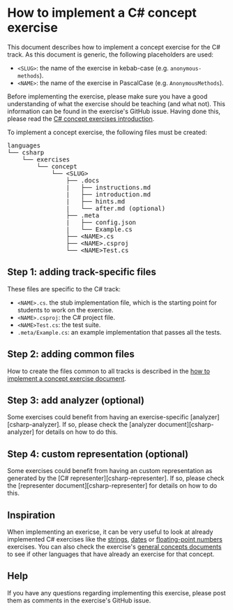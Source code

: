# How to implement a C# concept exercise

This document describes how to implement a concept exercise for the C# track. As this document is generic, the following placeholders are used:

- `<SLUG>`: the name of the exercise in kebab-case (e.g. `anonymous-methods`).
- `<NAME>`: the name of the exercise in PascalCase (e.g. `AnonymousMethods`).

Before implementing the exercise, please make sure you have a good understanding of what the exercise should be teaching (and what not). This information can be found in the exercise's GitHub issue. Having done this, please read the [C# concept exercises introduction][docs-exercises-concept].

To implement a concept exercise, the following files must be created:

<pre>
languages
└── csharp
    └── exercises
        └── concept
            └── &lt;SLUG&gt;
                ├── .docs
                |   ├── instructions.md
                |   ├── introduction.md
                |   ├── hints.md
                |   └── after.md (optional)
                ├── .meta
                |   ├── config.json
                |   └── Example.cs
                ├── &lt;NAME&gt;.cs
                ├── &lt;NAME&gt;.csproj
                └── &lt;NAME&gt;Test.cs
</pre>

## Step 1: adding track-specific files

These files are specific to the C# track:

- `<NAME>.cs`. the stub implementation file, which is the starting point for students to work on the exercise.
- `<NAME>.csproj`: the C# project file.
- `<NAME>Test.cs`: the test suite.
- `.meta/Example.cs`: an example implementation that passes all the tests.

## Step 2: adding common files

How to create the files common to all tracks is described in the [how to implement a concept exercise document][docs-general-how-to-implement-a-concept-exercise].

## Step 3: add analyzer (optional)

Some exercises could benefit from having an exercise-specific [analyzer][csharp-analyzer]. If so, please check the [analyzer document][csharp-analyzer] for details on how to do this.

## Step 4: custom representation (optional)

Some exercises could benefit from having an custom representation as generated by the [C# representer][csharp-representer]. If so, please check the [representer document][csharp-representer] for details on how to do this.

## Inspiration

When implementing an exericse, it can be very useful to look at already implemented C# exercises like the [strings][concept-exercise-strings], [dates][concept-exercise-dates] or [floating-point numbers][concept-exercise-floating-point-numbers] exercises. You can also check the exercise's [general concepts documents][reference] to see if other languages that have already an exercise for that concept.

## Help

If you have any questions regarding implementing this exercise, please post them as comments in the exercise's GitHub issue.

[docs-analyzer]: ./analyzer.md
[docs-representer]: ./representer.md
[docs-reference]: ./reference.md
[docs-exercises-concept]: ../exercises/concept/README.md
[docs-general-concept-exercises]: ../../../docs/concept-exercises.md
[docs-general-how-to-implement-a-concept-exercise]: ../../../docs/maintainers/generic-how-to-implement-a-concept-exercise.md
[concept-exercise-strings]: ../exercises/concept/strings
[concept-exercise-dates]: ../exercises/concept/dates
[concept-exercise-floating-point-numbers]: ../exercises/concept/numbers-floating-point
[reference]: ../../../reference
